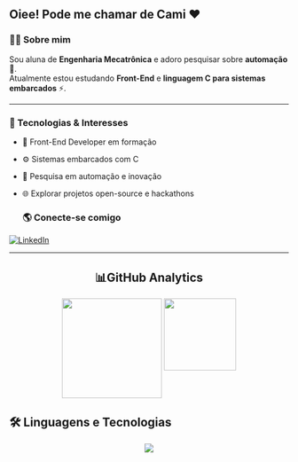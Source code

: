 ## Oiee! Pode me chamar de Cami ❤

### 👩‍🎓 Sobre mim  
Sou aluna de **Engenharia Mecatrônica** e adoro pesquisar sobre **automação** 🤖.  
Atualmente estou estudando **Front-End** e **linguagem C para sistemas embarcados** ⚡.  

---

### 🚀 Tecnologias & Interesses
- 🎨 Front-End Developer em formação  
- ⚙️ Sistemas embarcados com C  
- 🔎 Pesquisa em automação e inovação  
- 🌐 Explorar projetos open-source e hackathons

  ### 🌎 Conecte-se comigo  
<a href="https://www.linkedin.com/in/camillacedrochu" target="_blank">
  <img src="https://img.shields.io/badge/LinkedIn-%230077B5.svg?&style=for-the-badge&logo=linkedin&logoColor=white" alt="LinkedIn"/>
</a>

---
<div align="center">
<h2> 📊GitHub Analytics</h2>
  <!-- Stats -->
  <img height="180em" align="top" src="https://github-readme-stats.vercel.app/api?username=CamillacChu&show_icons=true&theme=tokyonight" />

  <!-- Top Languages -->

  <img height="130em" align="top" src="https://github-readme-stats.vercel.app/api/top-langs/?username=CamillacChu&layout=compact&theme=tokyonight" />

</div>

## 🛠️ Linguagens e Tecnologias  

<p align="center">
  <img src="https://skillicons.dev/icons?i=html,css,python,c" />
</p>


